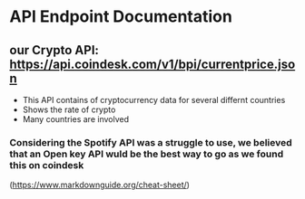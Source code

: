 # API Endpoint Documentation

## our Crypto API: https://api.coindesk.com/v1/bpi/currentprice.json
- This API contains of cryptocurrency data for several differnt countries
- Shows the rate of crypto
- Many countries are involved

### Considering the Spotify API was a struggle to use, we believed that an Open key API wuld be the best way to go as we found this on coindesk
(https://www.markdownguide.org/cheat-sheet/)
